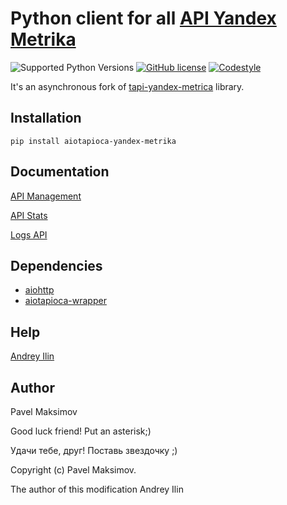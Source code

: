 # Python client for all [API Yandex Metrika](https://yandex.com/dev/metrika/doc/api2/concept/about-docpage/)

![Supported Python Versions](https://img.shields.io/static/v1?label=python&message=>=3.5&color=red)
[![GitHub license](https://img.shields.io/badge/license-MIT-blue.svg)](https://raw.githubusercontent.com/ilindrey/aiotapioca-yandex-metrikar/master/LICENSE)
[![Codestyle](https://img.shields.io/badge/code%20style-black-000000.svg)](https://github.com/psf/black)

It's an asynchronous fork of [tapi-yandex-metrica](https://github.com/pavelmaksimov/tapi-yandex-metrika) library.

## Installation

    pip install aiotapioca-yandex-metrika

## Documentation

[API Management](https://github.com/ilindrey/aiotapioca-yandex-metrika/blob/master/docs/management.md)

[API Stats](https://github.com/ilindrey/aiotapioca-yandex-metrika/blob/master/docs/stats.md)

[Logs API](https://github.com/ilindrey/aiotapioca-yandex-metrika/blob/master/docs/logsapi.md)

## Dependencies
- [aiohttp](https://docs.aiohttp.org/en/stable/)
- [aiotapioca-wrapper](https://github.com/ilindrey/aiotapioca-wrapper)

## Help

[Andrey Ilin](https://t.me/ilindrey)


## Author
Pavel Maksimov

Good luck friend! Put an asterisk;)

Удачи тебе, друг! Поставь звездочку ;)

Copyright (c) Pavel Maksimov.

The author of this modification Andrey Ilin
